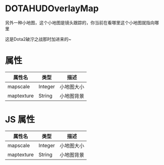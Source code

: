 # DOTAHUDOverlayMap
另外一种小地图，这个小地图是镜头跟踪的，你当前在看哪里这个小地图就指向哪里

这是Dota2破泞之战那时加进来的~
# 属性
属性名|类型|描述
--|--|--
mapscale|Integer|小地图大小
maptexture|String|小地图背景
# JS 属性
属性名|类型|描述
--|--|--
mapscale|Integer|小地图大小
maptexture|String|小地图背景